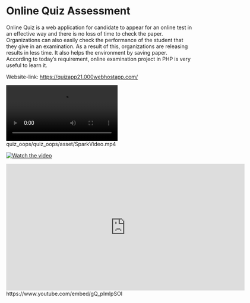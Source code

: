 # Online Quiz Assessment
Online Quiz is a web application for candidate to appear for an
 online test in an effective way and there is no loss of time to
 check the paper. Organizations can also easily check the performance
 of the student that they give in an examination. As a result of this,
 organizations are releasing results in less time. It also helps the
 environment by saving paper. According to today’s requirement,
 online examination project in PHP is very useful to learn it.
 
  Website-link: https://quizapp21.000webhostapp.com/
  
  
<video>
    <source src="quiz_oops/quiz_oops/asset/SparkVideo.mp4" type='video/mp4'>
</video>
quiz_oops/quiz_oops/asset/SparkVideo.mp4

[![Watch the video](https://img.youtube.com/vi/gQ_pImlpSOI/maxresdefault.jpg)](https://youtu.be/gQ_pImlpSOI)
<iframe width="642" height="341" src="https://www.youtube.com/embed/gQ_pImlpSOI" title="YouTube video player" frameborder="0" allow="accelerometer; autoplay; clipboard-write; encrypted-media; gyroscope; picture-in-picture" allowfullscreen></iframe>
https://www.youtube.com/embed/gQ_pImlpSOI
